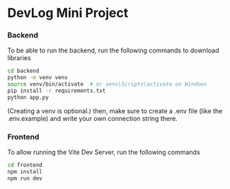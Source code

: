 # DevLog Mini Project

### Backend
To be able to run the backend, run the following commands to download libraries
```sh
cd backend
python -m venv venv
source venv/bin/activate  # or venv\Scripts\activate on Windows
pip install -r requirements.txt
python app.py
```
(Creating a venv is optional.)
then, make sure to create a .env file (like the .env.example) and write your own connection string there.

### Frontend
To allow running the Vite Dev Server, run the following commands
```sh
cd frontend
npm install
npm run dev
```